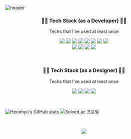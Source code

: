 ![header](https://capsule-render.vercel.app/api?type=waving&color=auto&height=300&section=header&text=AlpacaParker&fontSize=90)

<!-- 개발자 테크스택 -->
<h3 align="center">👨‍💻 Tech Stack (as a Developer) 👨‍💻</h3>

<p align="center">Techs that I've used at least once</p>

<p align="center">
<img src="https://img.shields.io/badge/Python-3766AB?style=flat&logo=Python&logoColor=white"/>
<img src="https://img.shields.io/badge/R-276DC3?style=flat&logo=R&logoColor=white"/>
<img src="https://img.shields.io/badge/PyQt5-41CD52?style=flat&logo=Qt&logoColor=white"/>
<img src="https://img.shields.io/badge/Power BI-F2C811?style=flat&logo=Power BI&logoColor=white"/>
<img src="https://img.shields.io/badge/SQLite-003B57?style=flat&logo=SQLite&logoColor=white"/>
<img src="https://img.shields.io/badge/PostgreSQL-4169E1?style=flat&logo=PostgreSQL&logoColor=white"/>
<img src="https://img.shields.io/badge/Processing-006699?style=flat&logo=Processing Foundation&logoColor=white"/>
<img src="https://img.shields.io/badge/Java-007396?style=flat&logo=Java&logoColor=white"/><br>
<img src="https://img.shields.io/badge/C-A8B9CC?style=flat&logo=C&logoColor=white"/>
<img src="https://img.shields.io/badge/HTML-E34F26?style=flat&logo=HTML5&logoColor=white"/>
<img src="https://img.shields.io/badge/CSS-1572B6?style=flat&logo=CSS3&logoColor=white"/>
<img src="https://img.shields.io/badge/JavaScript-F7DF1E?style=flat&logo=JavaScript&logoColor=white"/>
</p>

<br>
<!-- 디자이너 테크스택 -->
<h3 align="center">👨‍🎨 Tech Stack (as a Designer) 👨‍🎨</h3>

<p align="center">Techs that I've used at least once</p>

<p align="center">
<img src="https://img.shields.io/badge/Figma-F24E1E?style=flat&logo=Figma&logoColor=white"/>
<img src="https://img.shields.io/badge/Photoshop-31A8FF?style=flat&logo=Adobe Photoshop&logoColor=white"/>
<img src="https://img.shields.io/badge/SolidWorks-FF0000?style=flat&logo=Dassault Systèmes&logoColor=white"/>
<img src="https://img.shields.io/badge/Fusion 360-FF9A00?style=flat&logo=Autodesk&logoColor=white"/>
</p>

<br>

![Heonhyo's GitHub stats](https://github-readme-stats.vercel.app/api?username=AlpacaParker4592&show_icons=true&theme=dark)
![Solved.ac 프로필](http://mazassumnida.wtf/api/v2/generate_badge?boj=alpacaparker)

<br>
<!-- 조회수 -->
<p align="center">
<a href="https://hits.seeyoufarm.com"><img src="https://hits.seeyoufarm.com/api/count/incr/badge.svg?url=https%3A%2F%2Fgithub.com%2FAlpacaParker4592&count_bg=%2379C83D&title_bg=%23555555&icon=github.svg&icon_color=%23FFFFFF&title=hits&edge_flat=false"/></a>
</p>

<br>
  
